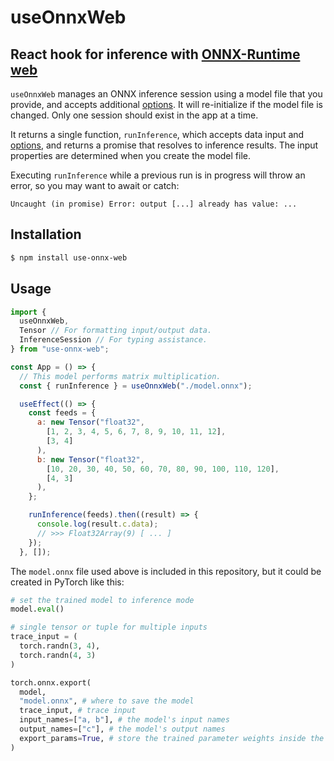# useOnnxWeb

## React hook for inference with [ONNX-Runtime web](https://onnxruntime.ai/docs/api/js/index.html)

`useOnnxWeb` manages an ONNX inference session using a model file that you provide, and accepts additional [options](https://onnxruntime.ai/docs/api/js/interfaces/InferenceSession.SessionOptions.html). It will re-initialize if the model file is changed. Only one session should exist in the app at a time.

It returns a single function, `runInference`, which accepts data input and [options](https://onnxruntime.ai/docs/api/js/interfaces/InferenceSession.RunOptions.html), and returns a promise that resolves to inference results. The input properties are determined when you create the model file.

Executing `runInference` while a previous run is in progress will throw an error, so you may want to await or catch:

```
Uncaught (in promise) Error: output [...] already has value: ...
```

## Installation

```bash
$ npm install use-onnx-web
```

## Usage

```javascript
import {
  useOnnxWeb,
  Tensor // For formatting input/output data.
  InferenceSession // For typing assistance.
} from "use-onnx-web";

const App = () => {
  // This model performs matrix multiplication.
  const { runInference } = useOnnxWeb("./model.onnx");

  useEffect(() => {
    const feeds = {
      a: new Tensor("float32",
        [1, 2, 3, 4, 5, 6, 7, 8, 9, 10, 11, 12],
        [3, 4]
      ),
      b: new Tensor("float32",
        [10, 20, 30, 40, 50, 60, 70, 80, 90, 100, 110, 120],
        [4, 3]
      ),
    };

    runInference(feeds).then((result) => {
      console.log(result.c.data);
      // >>> Float32Array(9) [ ... ]
    });
  }, []);
```

The `model.onnx` file used above is included in this repository, but it could be created in PyTorch like this:

```python
# set the trained model to inference mode
model.eval()

# single tensor or tuple for multiple inputs
trace_input = (
  torch.randn(3, 4),
  torch.randn(4, 3)
)

torch.onnx.export(
  model,
  "model.onnx", # where to save the model
  trace_input, # trace input
  input_names=["a, b"], # the model's input names
  output_names=["c"], # the model's output names
  export_params=True, # store the trained parameter weights inside the model file
)
```
